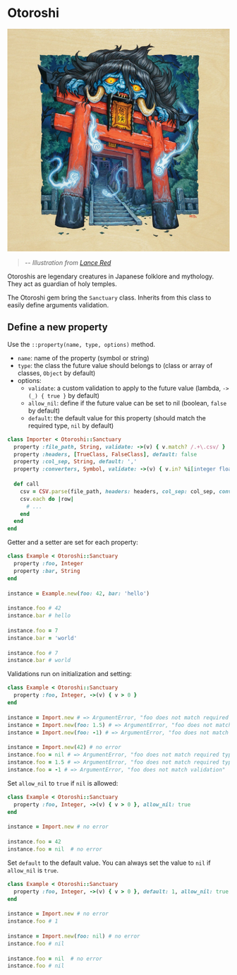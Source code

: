 # Otoroshi

![otoroshi](otoroshi.jpg "Otoroshi - Lance Red illustration")
> -- <cite>Illustration from [Lance Red](https://lancered_illustration.artstation.com/)</cite>

Otoroshis are legendary creatures in Japanese folklore and mythology. They act as guardian of holy temples.

The Otoroshi gem bring the `Sanctuary` class. Inherits from this class to easily define arguments validation.

## Define a new property

Use the `::property(name, type, options)` method.

* `name`: name of the property (symbol or string)
* `type`: the class the future value should belongs to (class or array of classes, `Object` by default)
* options:
  * `validate`: a custom validation to apply to the future value (lambda, `->(_) { true }` by default)
  * `allow_nil`: define if the future value can be set to nil (boolean, `false` by default)
  * `default`: the default value for this property (should match the required type, `nil` by default)

```ruby
class Importer < Otoroshi::Sanctuary
  property :file_path, String, validate: ->(v) { v.match? /.+\.csv/ }
  property :headers, [TrueClass, FalseClass], default: false
  property :col_sep, String, default: ','
  property :converters, Symbol, validate: ->(v) { v.in? %i[integer float date] }, allow_nil: true

  def call
    csv = CSV.parse(file_path, headers: headers, col_sep: col_sep, converters: converters)
    csv.each do |row|
      # ...
    end
  end
end
```

Getter and a setter are set for each property:

```ruby
class Example < Otoroshi::Sanctuary
  property :foo, Integer
  property :bar, String
end

instance = Example.new(foo: 42, bar: 'hello')

instance.foo # 42
instance.bar # hello

instance.foo = 7
instance.bar = 'world'

instance.foo # 7
instance.bar # world
```

Validations run on initialization and setting:

```ruby
class Example < Otoroshi::Sanctuary
  property :foo, Integer, ->(v) { v > 0 }
end

instance = Import.new # => ArgumentError, "foo does not match required type"
instance = Import.new(foo: 1.5) # => ArgumentError, "foo does not match required type"
instance = Import.new(foo: -1) # => ArgumentError, "foo does not match validation"

instance = Import.new(42) # no error
instance.foo = nil # => ArgumentError, "foo does not match required type"
instance.foo = 1.5 # => ArgumentError, "foo does not match required type"
instance.foo = -1 # => ArgumentError, "foo does not match validation"
```

Set `allow_nil` to `true` if `nil` is allowed:

```ruby
class Example < Otoroshi::Sanctuary
  property :foo, Integer, ->(v) { v > 0 }, allow_nil: true
end

instance = Import.new # no error

instance.foo = 42
instance.foo = nil  # no error
```

Set `default` to the default value. You can always set the value to `nil` if `allow_nil` is `true`.

```ruby
class Example < Otoroshi::Sanctuary
  property :foo, Integer, ->(v) { v > 0 }, default: 1, allow_nil: true
end

instance = Import.new # no error
instance.foo # 1

instance = Import.new(foo: nil) # no error
instance.foo # nil

instance.foo = nil  # no error
instance.foo # nil
```